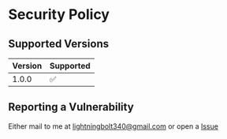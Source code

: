 # Security Policy

## Supported Versions

| Version | Supported          |
|---------|--------------------|
| 1.0.0   | :white_check_mark: |

## Reporting a Vulnerability

Either mail to me at lightningbolt340@gmail.com or open a [Issue](www.github.com/Classipod/issues)